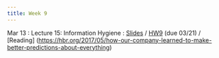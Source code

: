 ```yaml
---
title: Week 9
---
```


Mar 13
: Lecture 15: Information Hygiene
     : [Slides](https://docs.google.com/presentation/d/1j5rt4IMgSKdcxqnpQxnY-NfhNYwuqpSaE41rK-mlmhc/edit#slide=id.p) / [HW9](/assets/hw9.pdf) (due 03/21) <!--  [Notes](/lectures/lec16-cogbiases-1) /  --> / [Reading] (https://hbr.org/2017/05/how-our-company-learned-to-make-better-predictions-about-everything)

<!-- Mar 15 -->
<!-- : Lecture 17: Statistical Street Fighting II -->
<!--     : [Notes](/lectures/lec17-cogbiases-2) / [Slides](https://docs.google.com/presentation/d/1l3O32lyBNvUuJEjEWynbsJgKTmi75xcfQHTAV8qlyuk/edit#slide=id.g11dcc42e044_0_93) -->

<!-- Mar 17 -->
<!-- : Discussion 9 -->
<!--     :  [Discussion worksheet](https://docs.google.com/document/d/1ziuiIXWHnxZJawvU5KNaVkfIx5J6Hzaez6uzNx-D0W8/edit?usp=sharing) -->
    
